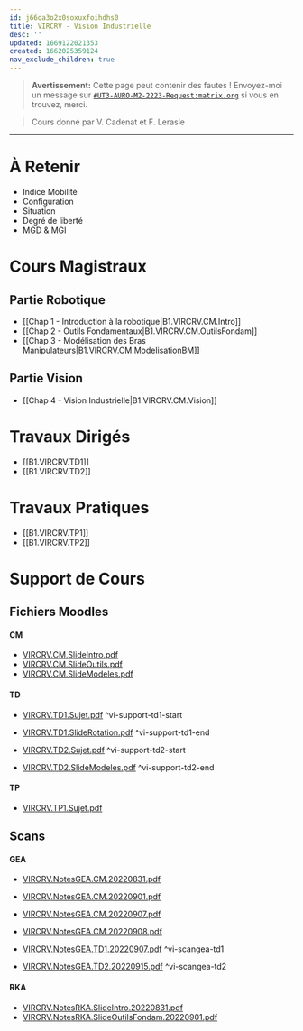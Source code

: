 ```yaml
---
id: j66qa3o2x0soxuxfoihdhs0
title: VIRCRV - Vision Industrielle
desc: ''
updated: 1669122021353
created: 1662025359124
nav_exclude_children: true
---
```


<!--has_collection: true-->

> **Avertissement:**
Cette page peut contenir des fautes ! Envoyez-moi un message sur [`#UT3-AURO-M2-2223-Request:matrix.org`](https://matrix.to/#/#UT3-AURO-M2-2223-Request:matrix.org) si vous en trouvez, merci.

> Cours donné par V. Cadenat et F. Lerasle

---

# À Retenir
  - Indice Mobilité
  - Configuration
  - Situation
  - Degré de liberté
  - MGD & MGI

# Cours Magistraux

## Partie Robotique

- [[Chap 1 - Introduction à la robotique|B1.VIRCRV.CM.Intro]]
- [[Chap 2 - Outils Fondamentaux|B1.VIRCRV.CM.OutilsFondam]]
- [[Chap 3 - Modélisation des Bras Manipulateurs|B1.VIRCRV.CM.ModelisationBM]]

## Partie Vision

- [[Chap 4 - Vision Industrielle|B1.VIRCRV.CM.Vision]]

# Travaux Dirigés

- [[B1.VIRCRV.TD1]]
- [[B1.VIRCRV.TD2]]

# Travaux Pratiques

- [[B1.VIRCRV.TP1]]
- [[B1.VIRCRV.TP2]]

# Support de Cours

## Fichiers Moodles

#### CM

- [VIRCRV.CM.SlideIntro.pdf](https://raw.githubusercontent.com/TunnARK/UT3-AURO-2223-S10-Dendron/main/vault/assets/VIRCRV.CM.SlideIntro.pdf)
- [VIRCRV.CM.SlideOutils.pdf](https://raw.githubusercontent.com/TunnARK/UT3-AURO-2223-S10-Dendron/main/vault/assets/VIRCRV.CM.SlideOutils.pdf)
- [VIRCRV.CM.SlideModeles.pdf](https://raw.githubusercontent.com/TunnARK/UT3-AURO-2223-S10-Dendron/main/vault/assets/VIRCRV.CM.SlideModeles.pdf)

#### TD

- [VIRCRV.TD1.Sujet.pdf](https://raw.githubusercontent.com/TunnARK/UT3-AURO-2223-S10-Dendron/main/vault/assets/VIRCRV.TD1.Sujet.pdf)
^vi-support-td1-start
- [VIRCRV.TD1.SlideRotation.pdf](https://raw.githubusercontent.com/TunnARK/UT3-AURO-2223-S10-Dendron/main/vault/assets/VIRCRV.TD1.SlideRotation.pdf)
^vi-support-td1-end


- [VIRCRV.TD2.Sujet.pdf](https://raw.githubusercontent.com/TunnARK/UT3-AURO-2223-S10-Dendron/main/vault/assets/VIRCRV.TD2.Sujet.pdf)
^vi-support-td2-start
- [VIRCRV.TD2.SlideModeles.pdf](https://raw.githubusercontent.com/TunnARK/UT3-AURO-2223-S10-Dendron/main/vault/assets/VIRCRV.TD2.SlideModeles.pdf)
^vi-support-td2-end



#### TP

- [VIRCRV.TP1.Sujet.pdf](https://raw.githubusercontent.com/TunnARK/UT3-AURO-2223-S10-Dendron/main/vault/assets/VIRCRV.TP1.Sujet.pdf)


## Scans

#### GEA

- [VIRCRV.NotesGEA.CM.20220831.pdf](https://raw.githubusercontent.com/TunnARK/UT3-AURO-2223-S10-Dendron/main/vault/assets/VIRCRV.NotesGEA.CM.20220831.pdf)
- [VIRCRV.NotesGEA.CM.20220901.pdf](https://raw.githubusercontent.com/TunnARK/UT3-AURO-2223-S10-Dendron/main/vault/assets/VIRCRV.NotesGEA.CM.20220901.pdf)
- [VIRCRV.NotesGEA.CM.20220907.pdf](https://raw.githubusercontent.com/TunnARK/UT3-AURO-2223-S10-Dendron/main/vault/assets/VIRCRV.NotesGEA.CM.20220907.pdf)
- [VIRCRV.NotesGEA.CM.20220908.pdf](https://raw.githubusercontent.com/TunnARK/UT3-AURO-2223-S10-Dendron/main/vault/assets/VIRCRV.NotesGEA.CM.20220908.pdf)


- [VIRCRV.NotesGEA.TD1.20220907.pdf](https://raw.githubusercontent.com/TunnARK/UT3-AURO-2223-S10-Dendron/main/vault/assets/VIRCRV.NotesGEA.TD1.20220907.pdf)
^vi-scangea-td1
- [VIRCRV.NotesGEA.TD2.20220915.pdf](https://raw.githubusercontent.com/TunnARK/UT3-AURO-2223-S10-Dendron/main/vault/assets/VIRCRV.NotesGEA.TD2.20220915.pdf)
^vi-scangea-td2




#### RKA

- [VIRCRV.NotesRKA.SlideIntro.20220831.pdf](https://raw.githubusercontent.com/TunnARK/UT3-AURO-2223-S10-Dendron/main/vault/assets/VIRCRV.NotesRKA.SlideIntro.20220831.pdf)
- [VIRCRV.NotesRKA.SlideOutilsFondam.20220901.pdf](https://raw.githubusercontent.com/TunnARK/UT3-AURO-2223-S10-Dendron/main/vault/assets/VIRCRV.NotesRKA.SlideOutilsFondam.20220901.pdf)